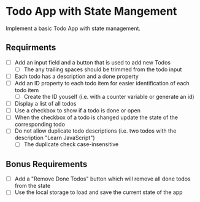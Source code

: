 # Todo App with State Mangement

Implement a basic Todo App with state management.

## Requirments

- [ ] Add an input field and a button that is used to add new Todos
  - [ ] The any trailing spaces should be trimmed from the todo input 
- [ ] Each todo has a description and a done property
- [ ] Add an ID property to each todo item for easier identification of each todo item
  - [ ] Create the ID youself (i.e. with a counter variable or generate an id) 
- [ ] Display a list of all todos
- [ ] Use a checkbox to show if a todo is done or open
- [ ] When the checkbox of a todo is changed update the state of the corresponding todo
- [ ] Do not allow duplicate todo descriptions (i.e. two todos with the description "Learn JavaScript")
  - [ ] The duplicate check case-insensitive  

## Bonus Requirements

- [ ] Add a "Remove Done Todos" button which will remove all done todos from the state
- [ ] Use the local storage to load and save the current state of the app
